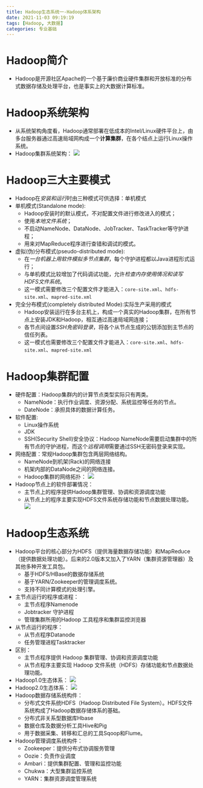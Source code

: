 ```yaml
---
title: Hadoop生态系统一-Hadoop体系架构
date: 2021-11-03 09:19:19
tags: [Hadoop, 大数据]
categories: 专业基础
---
```


# Hadoop简介

* Hadoop是开源社区Apache的一个基于廉价商业硬件集群和开放标准的分布式数据存储及处理平台，也是事实上的大数据计算标准。

# Hadoop系统架构

* 从系统架构角度看，Hadoop通常部署在低成本的Intel/Linux硬件平台上，由多台服务器通过高速局域网构成一个**计算集群**，在各个结点上运行Linux操作系统。
* Hadoop集群系统架构：
  ![](https://zjpicture.oss-cn-beijing.aliyuncs.com/img/20211103093312.png)

# Hadoop三大主要模式

* Hadoop在*安装和运行*时由三种模式可供选择：单机模式
* 单机模式(Standalone mode):
  * Hadoop安装时的默认模式，不对配置文件进行修改进入的模式；
  * 使用*本地文件系统*；
  * 不启动NameNode、DataNode、JobTracker、TaskTracker等守护进程；
  * 用来对MapReduce程序进行查错和调试的模式。
* 虚拟(伪)分布模式(pseudo-distributed mode):
  * 在*一台机器上用软件模拟多节点集群*，每个守护进程都以Java进程形式运行；
  * 与单机模式比较增加了代码调试功能，允许*检查内存使用情况和读写HDFS文件系统*。
  * 这一模式需要修改三个配置文件才能进入：`core-site.xml`、`hdfs-site.xml`、`mapred-site.xml`
* 完全分布模式(completely distributed Mode):实际生产采用的模式
  * Hadoop安装运行在多台主机上，构成一个真实的Hadoop集群，在所有节点上安装JDK和Hadoop，相互通过高速局域网连接；
  * 各节点间设置*SSH免密码登录*，将各个从节点生成的公钥添加到主节点的信任列表。
  *  这一模式也需要修改三个配置文件才能进入：`core-site.xml`、`hdfs-site.xml`、`mapred-site.xml`

# Hadoop集群配置

* 硬件配置：Hadoop集群内的计算节点类型实际只有两类。
  * NameNode：执行作业调度、资源分配、系统监控等任务的节点。
  * DateNode：承担具体的数据计算任务。
* 软件配置:
  * Linux操作系统
  * JDK
  * SSH(Security Shell)安全协议：Hadoop NameNode需要启动集群中的所有节点的守护进程，而这个*远程调用*需要通过SSH无密码登录来实现。
* 网络配置：常规Hadoop集群包含两层网络结构。
  * NameNode到机架(Rack)的网络连接
  * 机架内部的DataNode之间的网络连接。
  * Hadoop集群的网络拓扑：
	![](https://zjpicture.oss-cn-beijing.aliyuncs.com/img/20211103095617.png)
* Hadoop节点上的软件部署情况：
  * 主节点上的程序提供Hadoop集群管理、协调和资源调度功能
  * 从节点上的程序主要实现HDFS文件系统存储功能和节点数据处理功能。
  ![](https://zjpicture.oss-cn-beijing.aliyuncs.com/img/20211103095859.png)

# Hadoop生态系统

* Hadoop平台的核心部分为HDFS（提供海量数据存储功能）和MapReduce（提供数据处理功能）。后来的2.0版本又加入了YARN（集群资源管理器）及其他多种开发工具包。
  * 基于HDFS/HBase的数据存储系统
  * 基于YARN/Zookeeper的管理调度系统。
  * 支持不同计算模式的处理引擎。
* 主节点运行的程序或进程：
  * 主节点程序Namenode
  * Jobtracker 守护进程
  * 管理集群所用的Hadoop 工具程序和集群监控浏览器
* 从节点运行的程序： 
  * 从节点程序Datanode
  * 任务管理进程Tasktracker
* 区别：
  * 主节点程序提供 Hadoop 集群管理、协调和资源调度功能
  * 从节点程序主要实现 Hadoop 文件系统（HDFS）存储功能和节点数据处理功能。
* Hadoop1.0生态体系：
  ![](https://zjpicture.oss-cn-beijing.aliyuncs.com/img/20211104091850.png)
* Hadoop2.0生态体系：
  ![](https://zjpicture.oss-cn-beijing.aliyuncs.com/img/20211104091946.png)
* Hadoop数据存储系统构件：
  * 分布式文件系统HDFS（Hadoop Distributed File System）。HDFS文件系统构成了Hadoop数据存储体系的基础。
  * 分布式非关系型数据库Hbase
  * 数据仓库及数据分析工具Hive和Pig
  * 用于数据采集、转移和汇总的工具Sqoop和Flume。
* Hadoop管理调度系统构件：
  * Zookeeper：提供分布式协调服务管理
  * Oozie：负责作业调度
  * Ambari：提供集群配置、管理和监控功能
  * Chukwa：大型集群监控系统
  * YARN：集群资源调度管理系统





